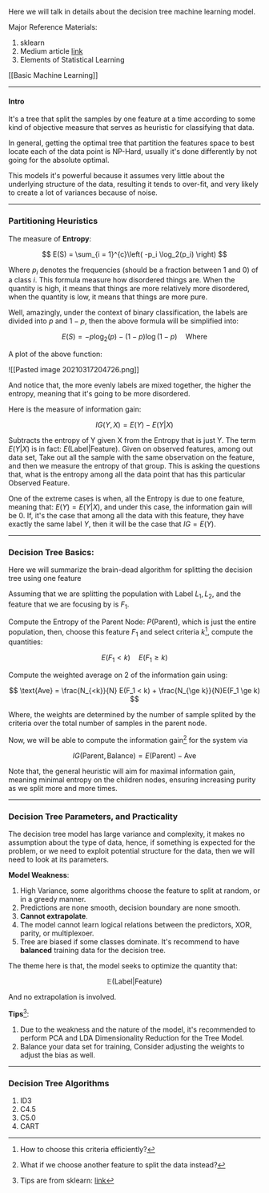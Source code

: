 Here we will talk in details about the decision tree machine learning model. 

Major Reference Materials: 
1. sklearn 
2. Medium article [link](https://towardsdatascience.com/entropy-how-decision-trees-make-decisions-2946b9c18c8)
3. Elements of Statistical Learning

[[Basic Machine Learning]]

---
#### **Intro**

It's a tree that split the samples by one feature at a time according to some kind of objective measure that serves as heuristic for classifying that data. 

In general, getting the optimal tree that partition the features space to best locate each of the data point is NP-Hard, usually it's done differently by not going for the absolute optimal. 

This models it's powerful because it assumes very little about the underlying structure of the data, resulting it tends to over-fit, and very likely to create a lot of variances because of noise. 

---
### **Partitioning Heuristics**

The measure of **Entropy**:

$$
E(S) = \sum_{i = 1}^{c}\left(
        -p_i \log_2(p_i)
    \right)
$$

Where $p_i$ denotes the frequencies (should be a fraction between 1 and 0) of a class $i$. This formula measure how disordered things are. When the quantity is high, it means that things are more relatively more disordered, when the quantity is low, it means that things are more pure. 

Well, amazingly, under the context of binary classification, the labels are divided into $p$ and $1 - p$, then the above formula will be simplified into: 

$$
E(S) = -p\log_2(p) - (1 - p)\log(1 - p) \quad \text{Where }
$$

A plot of the above function: 

![[Pasted image 20210317204726.png]]

And notice that, the more evenly labels are mixed together, the higher the entropy, meaning that it's going to be more disordered. 

Here is the measure of information gain: 

$$
IG(Y, X) = E(Y) - E(Y|X)
$$

Subtracts the entropy of Y given X from the Entropy that is just Y. The term $E(Y|X)$ is in fact: $E(\text{Label}|\text{Feature})$. Given on observed features, among out data set, Take out all the sample with the same observation on the feature, and then we measure the entropy of that group. This is asking the questions that, what is the entropy among all the data point that has this particular Observed Feature. 

One of the extreme cases is when, all the Entropy is due to one feature, meaning that: $E(Y) = E(Y|X)$, and under this case, the information gain will be $0$. If, it's the case that among all the data with this feature, they have exactly the same label $Y$, then it will be the case that $IG = E(Y)$. 

---
### **Decision Tree Basics**: 

Here we will summarize the brain-dead algorithm for splitting the decision tree using one feature

Assuming that we are splitting the population with Label $L_1,L_2$, and the feature that we are focusing by is $F_1$. 

Compute the Entropy of the Parent Node: $P(\text{Parent})$, which is just the entire population, then, choose this feature $F_1$ and select criteria $k$[^1], compute the quantities: 

$$
E(F_{1} < k) \quad E(F_1 \ge k)
$$

Compute the weighted average on 2 of the information gain using: 

$$
\text{Ave} = 
\frac{N_{<k}}{N} E(F_1 < k) + \frac{N_{\ge k}}{N}E(F_1 \ge k)
$$

Where, the weights are determined by the number of sample splited by the criteria over the total number of samples in the parent node. 

Now, we will be able to compute the information gain[^2] for the system via 

$$
IG(\text{Parent}, \text{Balance}) = E(\text{Parent}) - \text{Ave}
$$

Note that, the general heuristic will aim for maximal information gain, meaning minimal entropy on the children nodes, ensuring increasing purity as we split more and more times.

---
### **Decision Tree Parameters, and Practicality**

The decision tree model has large variance and complexity, it makes no assumption about the type of data, hence, if something is expected for the problem, or we need to exploit potential structure for the data, then we will need to look at its parameters. 

**Model Weakness**: 
1. High Variance, some algorithms choose the feature to split at random, or in a greedy manner.
2. Predictions are none smooth, decision boundary are none smooth. 
3. **Cannot extrapolate**.
4. The model cannot learn logical relations between the predictors, XOR, parity, or multiplexoer. 
5. Tree are biased if some classes dominate. It's recommend to have **balanced** training data for the decision tree. 

The theme here is that, the model seeks to optimize the quantity that: 

$$
\mathbb{E}(\text{Label}|\text{Feature})
$$

And no extrapolation is involved. 

**Tips**[^3]: 

1. Due to the weakness and the nature of the model, it's recommended to perform PCA and LDA Dimensionality Reduction for the Tree Model. 
2. Balance your data set for training, Consider adjusting the weights to adjust the bias as well. 

---
### **Decision Tree Algorithms** 

1. ID3
2. C4.5 
3. C5.0
4. CART 


[^1]: How to choose this criteria efficiently? 
[^2]: What if we choose another feature to split the data instead? 
[^3]: Tips are from sklearn: [link](https://scikit-learn.org/stable/modules/tree.html#tree-algorithms-id3-c4-5-c5-0-and-cart)